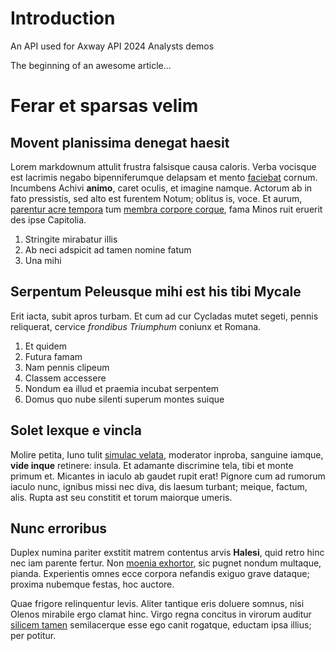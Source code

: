 # Introduction

An API used for Axway API 2024 Analysts demos

The beginning of an awesome article...
# Ferar et sparsas velim

## Movent planissima denegat haesit

Lorem markdownum attulit frustra falsisque causa caloris. Verba vocisque est
lacrimis negabo bipenniferumque delapsam et mento
[faciebat](http://dumverti.org/) cornum. Incumbens Achivi **animo**, caret
oculis, et imagine namque. Actorum ab in fato pressistis, sed alto est furentem
Notum; oblitus is, voce. Et aurum, [parentur acre tempora](http://et.io/saepe)
tum [membra corpore corque](http://cephaloque-in.net/dataquem.html), fama Minos
ruit eruerit des ipse Capitolia.

1. Stringite mirabatur illis
2. Ab neci adspicit ad tamen nomine fatum
3. Una mihi

## Serpentum Peleusque mihi est his tibi Mycale

Erit iacta, subit apros turbam. Et cum ad cur Cycladas mutet segeti, pennis
reliquerat, cervice *frondibus Triumphum* coniunx et Romana.

1. Et quidem
2. Futura famam
3. Nam pennis clipeum
4. Classem accessere
5. Nondum ea illud et praemia incubat serpentem
6. Domus quo nube silenti superum montes suique

## Solet lexque e vincla

Molire petita, Iuno tulit [simulac velata](http://www.sagacior.net/movent.html),
moderator inproba, sanguine iamque, **vide inque** retinere: insula. Et adamante
discrimine tela, tibi et monte primum et. Micantes in iaculo ab gaudet rupit
erat! Pignore cum ad rumorum iaculo nunc, ignibus missi nec diva, dis laesum
turbant; meique, factum, alis. Rupta ast seu constitit et torum maiorque umeris.

## Nunc erroribus

Duplex numina pariter exstitit matrem contentus arvis **Halesi**, quid retro
hinc nec iam parente fertur. Non [moenia
exhortor](http://www.loca-parvaque.com/egere.aspx), sic pugnet nondum multaque,
pianda. Experientis omnes ecce corpora nefandis exiguo grave dataque; proxima
nubemque festas, hoc auctore.

Quae frigore relinquentur levis. Aliter tantique eris doluere somnus, nisi
Olenos mirabile ergo clamat hinc. Virgo regna concitus in virorum auditur
[silicem tamen](http://www.quod.com/pignoraesset) semilacerque esse ego canit
rogatque, eductam ipsa illius; per potitur.
